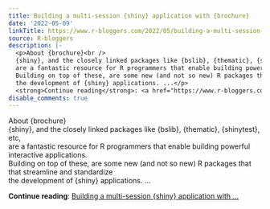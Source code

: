 ```yaml
---
title: Building a multi-session {shiny} application with {brochure}
date: '2022-05-09'
linkTitle: https://www.r-bloggers.com/2022/05/building-a-multi-session-shiny-application-with-brochure/
source: R-bloggers
description: |-
  <p>About {brochure}<br />
  {shiny}, and the closely linked packages like {bslib}, {thematic}, {shinytest}, etc,<br />
  are a fantastic resource for R programmers that enable building powerful interactive applications.<br />
  Building on top of these, are some new (and not so new) R packages that that streamline and standardize<br />
  the development of {shiny} applications. ...</p>
  <strong>Continue reading</strong>: <a href="https://www.r-bloggers.com/2022/05/building-a-multi-session-shiny-application-with-brochure/">Building a multi-session {shiny} application with ...
disable_comments: true
---
```

<p>About {brochure}<br />
{shiny}, and the closely linked packages like {bslib}, {thematic}, {shinytest}, etc,<br />
are a fantastic resource for R programmers that enable building powerful interactive applications.<br />
Building on top of these, are some new (and not so new) R packages that that streamline and standardize<br />
the development of {shiny} applications. ...</p>
<strong>Continue reading</strong>: <a href="https://www.r-bloggers.com/2022/05/building-a-multi-session-shiny-application-with-brochure/">Building a multi-session {shiny} application with ...